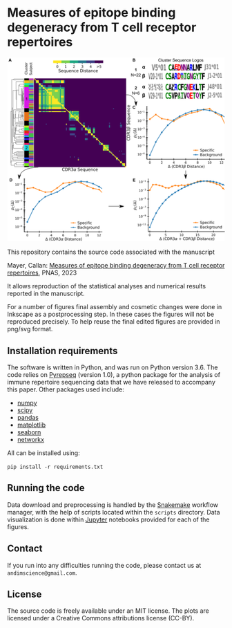 # Measures of epitope binding degeneracy from T cell receptor repertoires

<img src="https://github.com/andim/paper_coincidences/blob/main/figures/pngs/figure1.png" width="800" alt='Figure' title="Patterns of sequence similarity within an epitope-specific repertoire.">

This repository contains the source code associated with the manuscript

Mayer, Callan: [Measures of epitope binding degeneracy from T cell receptor repertoires](https://doi.org/10.1073/pnas.2213264120), PNAS, 2023

It allows reproduction of the statistical analyses and numerical results reported in the manuscript.

For a number of figures final assembly and cosmetic changes were done in Inkscape as a postprocessing step. In these cases the figures will not be reproduced precisely. To help reuse the final edited figures are provided in png/svg format.

## Installation requirements

The software is written in Python, and was run on Python version 3.6. The code relies on [Pyrepseq](https://github.com/andim/pyrepseq) (version 1.0), a python package for the analysis of immune repertoire sequencing data that we have released to accompany this paper. Other packages used include:

- [numpy](http://github.com/numpy/numpy/)
- [scipy](https://github.com/scipy/scipy)
- [pandas](http://github.com/pydata/pandas)
- [matplotlib](http://github.com/matplotlib/matplotlib)
- [seaborn](http://github.com/mwaskom/seaborn)
- [networkx](https://github.com/networkx/networkx)

All can be installed using:

`pip install -r requirements.txt`

## Running the code

Data download and preprocessing is handled by the [Snakemake](https://snakemake.github.io/) workflow manager, with the help of scripts located within the `scripts` directory. Data visualization is done within [Jupyter](https://jupyter.org/) notebooks provided for each of the figures.

## Contact

If you run into any difficulties running the code, please contact us at `andimscience@gmail.com`.

## License

The source code is freely available under an MIT license. The plots are licensed under a Creative Commons attributions license (CC-BY).
